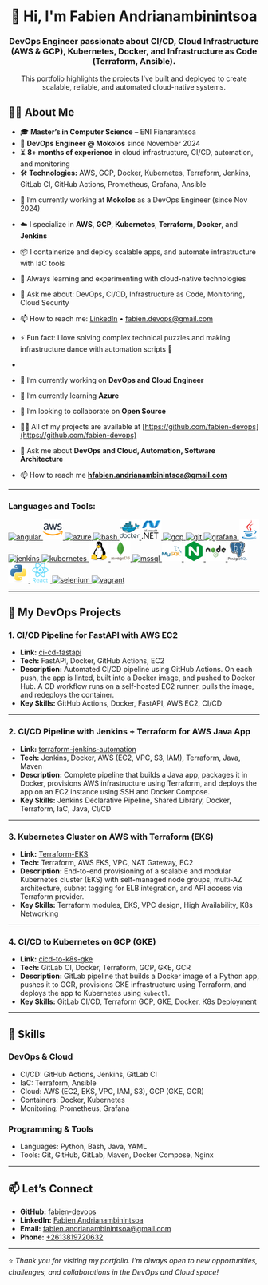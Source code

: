 <h1 align="center">👋 Hi, I'm Fabien Andrianambinintsoa</h1>

<h3 align="center">
DevOps Engineer passionate about CI/CD, Cloud Infrastructure (AWS & GCP), Kubernetes, Docker, and Infrastructure as Code (Terraform, Ansible).
</h3>

<p align="center">
This portfolio highlights the projects I’ve built and deployed to create scalable, reliable, and automated cloud-native systems.
</p>

<!-- <a href="https://imgur.com/emN3GAB"><img src="https://i.imgur.com/emN3GAB.png" title="source: imgur.com" /></a> -->
<!-- <p align="left"> <img src="https://komarev.com/ghpvc/?username=logicopslab&label=Profile%20views&color=0e75b6&style=flat" alt="logicopslab" /> </p> -->

<!--
**fabien-devops/fabien-devops** is a ✨ _special_ ✨ repository because its `README.md` (this file) appears on your GitHub profile.

Here are some ideas to get you started:

- 🔭 I’m currently working on ...
- 🌱 I’m currently learning ...
- 👯 I’m looking to collaborate on ...
- 🤔 I’m looking for help with ...
- 💬 Ask me about ...
- 📫 How to reach me: ...
- 😄 Pronouns: ...
- ⚡ Fun fact: ...
-->

## 👨‍💻 About Me

* 🎓 **Master’s in Computer Science** – ENI Fianarantsoa
* 💼 **DevOps Engineer @ Mokolos** since November 2024
* ⏳ **8+ months of experience** in cloud infrastructure, CI/CD, automation, and monitoring
* 🛠️ **Technologies:** AWS, GCP, Docker, Kubernetes, Terraform, Jenkins, GitLab CI, GitHub Actions, Prometheus, Grafana, Ansible

- 🔭 I’m currently working at **Mokolos** as a DevOps Engineer (since Nov 2024)
- ☁️ I specialize in **AWS**, **GCP**, **Kubernetes**, **Terraform**, **Docker**, and **Jenkins**
- 📦 I containerize and deploy scalable apps, and automate infrastructure with IaC tools
- 🌱 Always learning and experimenting with cloud-native technologies
- 💬 Ask me about: DevOps, CI/CD, Infrastructure as Code, Monitoring, Cloud Security
- 📫 How to reach me: [LinkedIn](https://www.linkedin.com/in/fabien-andrianambinintsoa/) • fabien.devops@gmail.com
- ⚡ Fun fact: I love solving complex technical puzzles and making infrastructure dance with automation scripts 🎯

- 
- 🔭 I’m currently working on **DevOps and Cloud Engineer**

- 🌱 I’m currently learning **Azure**

- 👯 I’m looking to collaborate on **Open Source**

- 👨‍💻 All of my projects are available at [https://github.com/fabien-devops](https://github.com/fabien-devops)

- 💬 Ask me about **DevOps and Cloud, Automation, Software Architecture**

- 📫 How to reach me **hfabien.andrianambinintsoa@gmail.com**

---

<h3 align="left">Languages and Tools:</h3>
<p align="left"> <a href="https://angular.io" target="_blank" rel="noreferrer"> <img src="https://angular.io/assets/images/logos/angular/angular.svg" alt="angular" width="40" height="40"/> </a> <a href="https://aws.amazon.com" target="_blank" rel="noreferrer"> <img src="https://raw.githubusercontent.com/devicons/devicon/master/icons/amazonwebservices/amazonwebservices-original-wordmark.svg" alt="aws" width="40" height="40"/> </a> <a href="https://azure.microsoft.com/en-in/" target="_blank" rel="noreferrer"> <img src="https://www.vectorlogo.zone/logos/microsoft_azure/microsoft_azure-icon.svg" alt="azure" width="40" height="40"/> </a> <a href="https://www.gnu.org/software/bash/" target="_blank" rel="noreferrer"> <img src="https://www.vectorlogo.zone/logos/gnu_bash/gnu_bash-icon.svg" alt="bash" width="40" height="40"/> </a> <a href="https://www.docker.com/" target="_blank" rel="noreferrer"> <img src="https://raw.githubusercontent.com/devicons/devicon/master/icons/docker/docker-original-wordmark.svg" alt="docker" width="40" height="40"/> </a> <a href="https://dotnet.microsoft.com/" target="_blank" rel="noreferrer"> <img src="https://raw.githubusercontent.com/devicons/devicon/master/icons/dot-net/dot-net-original-wordmark.svg" alt="dotnet" width="40" height="40"/> </a> <a href="https://cloud.google.com" target="_blank" rel="noreferrer"> <img src="https://www.vectorlogo.zone/logos/google_cloud/google_cloud-icon.svg" alt="gcp" width="40" height="40"/> </a> <a href="https://git-scm.com/" target="_blank" rel="noreferrer"> <img src="https://www.vectorlogo.zone/logos/git-scm/git-scm-icon.svg" alt="git" width="40" height="40"/> </a> <a href="https://grafana.com" target="_blank" rel="noreferrer"> <img src="https://www.vectorlogo.zone/logos/grafana/grafana-icon.svg" alt="grafana" width="40" height="40"/> </a> <a href="https://www.java.com" target="_blank" rel="noreferrer"> <img src="https://raw.githubusercontent.com/devicons/devicon/master/icons/java/java-original.svg" alt="java" width="40" height="40"/> </a> <a href="https://www.jenkins.io" target="_blank" rel="noreferrer"> <img src="https://www.vectorlogo.zone/logos/jenkins/jenkins-icon.svg" alt="jenkins" width="40" height="40"/> </a> <a href="https://kubernetes.io" target="_blank" rel="noreferrer"> <img src="https://www.vectorlogo.zone/logos/kubernetes/kubernetes-icon.svg" alt="kubernetes" width="40" height="40"/> </a> <a href="https://www.linux.org/" target="_blank" rel="noreferrer"> <img src="https://raw.githubusercontent.com/devicons/devicon/master/icons/linux/linux-original.svg" alt="linux" width="40" height="40"/> </a> <a href="https://www.mongodb.com/" target="_blank" rel="noreferrer"> <img src="https://raw.githubusercontent.com/devicons/devicon/master/icons/mongodb/mongodb-original-wordmark.svg" alt="mongodb" width="40" height="40"/> </a> <a href="https://www.microsoft.com/en-us/sql-server" target="_blank" rel="noreferrer"> <img src="https://www.svgrepo.com/show/303229/microsoft-sql-server-logo.svg" alt="mssql" width="40" height="40"/> </a> <a href="https://www.mysql.com/" target="_blank" rel="noreferrer"> <img src="https://raw.githubusercontent.com/devicons/devicon/master/icons/mysql/mysql-original-wordmark.svg" alt="mysql" width="40" height="40"/> </a> <a href="https://www.nginx.com" target="_blank" rel="noreferrer"> <img src="https://raw.githubusercontent.com/devicons/devicon/master/icons/nginx/nginx-original.svg" alt="nginx" width="40" height="40"/> </a> <a href="https://nodejs.org" target="_blank" rel="noreferrer"> <img src="https://raw.githubusercontent.com/devicons/devicon/master/icons/nodejs/nodejs-original-wordmark.svg" alt="nodejs" width="40" height="40"/> </a> <a href="https://www.postgresql.org" target="_blank" rel="noreferrer"> <img src="https://raw.githubusercontent.com/devicons/devicon/master/icons/postgresql/postgresql-original-wordmark.svg" alt="postgresql" width="40" height="40"/> </a> <a href="https://www.python.org" target="_blank" rel="noreferrer"> <img src="https://raw.githubusercontent.com/devicons/devicon/master/icons/python/python-original.svg" alt="python" width="40" height="40"/> </a> <a href="https://reactjs.org/" target="_blank" rel="noreferrer"> <img src="https://raw.githubusercontent.com/devicons/devicon/master/icons/react/react-original-wordmark.svg" alt="react" width="40" height="40"/> </a> <a href="https://www.selenium.dev" target="_blank" rel="noreferrer"> <img src="https://raw.githubusercontent.com/detain/svg-logos/780f25886640cef088af994181646db2f6b1a3f8/svg/selenium-logo.svg" alt="selenium" width="40" height="40"/> </a> <a href="https://www.vagrantup.com/" target="_blank" rel="noreferrer"> <img src="https://www.vectorlogo.zone/logos/vagrantup/vagrantup-icon.svg" alt="vagrant" width="40" height="40"/> </a> </p>

---

## 🚀 My DevOps Projects

### 1. CI/CD Pipeline for FastAPI with AWS EC2

* **Link:** [ci-cd-fastapi](https://github.com/fabien-devops/ci-cd-fastapi)
* **Tech:** FastAPI, Docker, GitHub Actions, EC2
* **Description:** Automated CI/CD pipeline using GitHub Actions. On each push, the app is linted, built into a Docker image, and pushed to Docker Hub. A CD workflow runs on a self-hosted EC2 runner, pulls the image, and redeploys the container.
* **Key Skills:** GitHub Actions, Docker, FastAPI, AWS EC2, CI/CD

---

### 2. CI/CD Pipeline with Jenkins + Terraform for AWS Java App

* **Link:** [terraform-jenkins-automation](https://github.com/fabien-devops/terraform-jenkins-automation)
* **Tech:** Jenkins, Docker, AWS (EC2, VPC, S3, IAM), Terraform, Java, Maven
* **Description:** Complete pipeline that builds a Java app, packages it in Docker, provisions AWS infrastructure using Terraform, and deploys the app on an EC2 instance using SSH and Docker Compose.
* **Key Skills:** Jenkins Declarative Pipeline, Shared Library, Docker, Terraform, IaC, Java, CI/CD

---

### 3. Kubernetes Cluster on AWS with Terraform (EKS)

* **Link:** [Terraform-EKS](https://github.com/fabien-devops/Terraform-eks)
* **Tech:** Terraform, AWS EKS, VPC, NAT Gateway, EC2
* **Description:** End-to-end provisioning of a scalable and modular Kubernetes cluster (EKS) with self-managed node groups, multi-AZ architecture, subnet tagging for ELB integration, and API access via Terraform provider.
* **Key Skills:** Terraform modules, EKS, VPC design, High Availability, K8s Networking

---

### 4. CI/CD to Kubernetes on GCP (GKE)

* **Link:** [cicd-to-k8s-gke](https://github.com/fabien-devops/cicd-to-k8s-gke)
* **Tech:** GitLab CI, Docker, Terraform, GCP, GKE, GCR
* **Description:** GitLab pipeline that builds a Docker image of a Python app, pushes it to GCR, provisions GKE infrastructure using Terraform, and deploys the app to Kubernetes using `kubectl`.
* **Key Skills:** GitLab CI/CD, Terraform GCP, GKE, Docker, K8s Deployment

---

## 🧠 Skills

### DevOps & Cloud

* CI/CD: GitHub Actions, Jenkins, GitLab CI
* IaC: Terraform, Ansible
* Cloud: AWS (EC2, EKS, VPC, IAM, S3), GCP (GKE, GCR)
* Containers: Docker, Kubernetes
* Monitoring: Prometheus, Grafana

### Programming & Tools

* Languages: Python, Bash, Java, YAML
* Tools: Git, GitHub, GitLab, Maven, Docker Compose, Nginx

---

## 📫 Let’s Connect

* **GitHub:** [fabien-devops](https://github.com/fabien-devops)
* **LinkedIn:** [Fabien Andrianambinintsoa](https://www.linkedin.com/in/fabien-andrianambinintsoa)
* **Email:** [fabien.andrianambinintsoa@gmail.com](mailto:fabien.andrianambinintsoa@gmail.com)
* **Phone:** [+2613819720632](tel:+2613819720632)

---

⭐ *Thank you for visiting my portfolio. I’m always open to new opportunities, challenges, and collaborations in the DevOps and Cloud space!*
